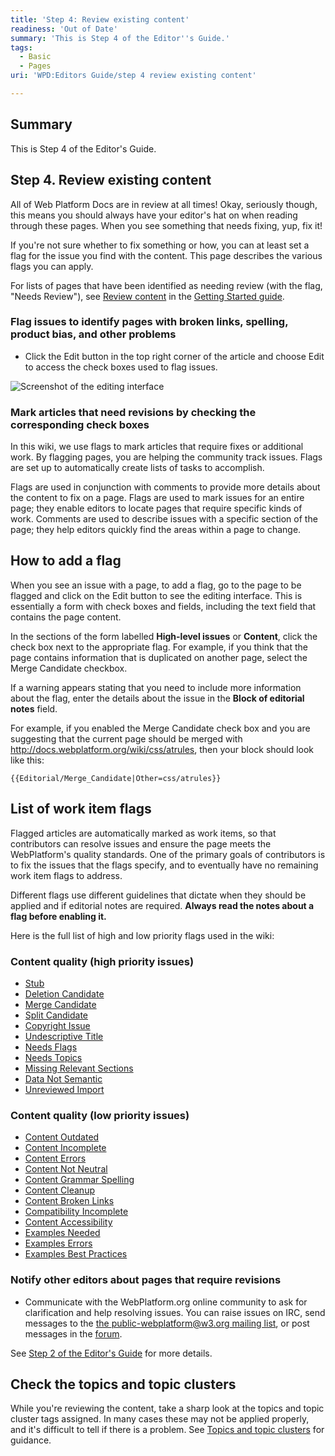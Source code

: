 ```yaml
---
title: 'Step 4: Review existing content'
readiness: 'Out of Date'
summary: 'This is Step 4 of the Editor''s Guide.'
tags:
  - Basic
  - Pages
uri: 'WPD:Editors Guide/step 4 review existing content'

---
```

## Summary

This is Step 4 of the Editor's Guide.

## Step 4. Review existing content

All of Web Platform Docs are in review at all times! Okay, seriously though, this means you should always have your editor's hat on when reading through these pages. When you see something that needs fixing, yup, fix it!

If you're not sure whether to fix something or how, you can at least set a flag for the issue you find with the content. This page describes the various flags you can apply.

For lists of pages that have been identified as needing review (with the flag, "Needs Review"), see [Review content](/WPD:Getting_Started#Review_content) in the [Getting Started guide](/WPD:Getting_Started).

### Flag issues to identify pages with broken links, spelling, product bias, and other problems

-   Click the Edit button in the top right corner of the article and choose Edit to access the check boxes used to flag issues.

![Screenshot of the editing interface](//static.webplatform.org/5/59/edit_interface.png)

### Mark articles that need revisions by checking the corresponding check boxes

In this wiki, we use flags to mark articles that require fixes or additional work. By flagging pages, you are helping the community track issues. Flags are set up to automatically create lists of tasks to accomplish.

Flags are used in conjunction with comments to provide more details about the content to fix on a page. Flags are used to mark issues for an entire page; they enable editors to locate pages that require specific kinds of work. Comments are used to describe issues with a specific section of the page; they help editors quickly find the areas within a page to change.

## How to add a flag

When you see an issue with a page, to add a flag, go to the page to be flagged and click on the Edit button to see the editing interface. This is essentially a form with check boxes and fields, including the text field that contains the page content.

In the sections of the form labelled **High-level issues** or **Content**, click the check box next to the appropriate flag. For example, if you think that the page contains information that is duplicated on another page, select the Merge Candidate checkbox.

If a warning appears stating that you need to include more information about the flag, enter the details about the issue in the **Block of editorial notes** field.

For example, if you enabled the Merge Candidate check box and you are suggesting that the current page should be merged with <http://docs.webplatform.org/wiki/css/atrules>, then your block should look like this:

    {{Editorial/Merge_Candidate|Other=css/atrules}}

## List of work item flags

Flagged articles are automatically marked as work items, so that contributors can resolve issues and ensure the page meets the WebPlatform's quality standards. One of the primary goals of contributors is to fix the issues that the flags specify, and to eventually have no remaining work item flags to address.

Different flags use different guidelines that dictate when they should be applied and if editorial notes are required. **Always read the notes about a flag before enabling it.**

Here is the full list of high and low priority flags used in the wiki:

### Content quality (high priority issues)

-   [Stub](/WPD:Flags/Stub)
-   [Deletion Candidate](/WPD:Flags/Deletion_Candidate)
-   [Merge Candidate](/WPD:Flags/Merge_Candidate)
-   [Split Candidate](/WPD:Flags/Split_Candidate)
-   [Copyright Issue](/WPD:Flags/Copyright_Issue)
-   [Undescriptive Title](/WPD:Flags/Undescriptive_Title)
-   [Needs Flags](/WPD:Flags/Needs_Flags)
-   [Needs Topics](/WPD:Flags/Needs_Topics)
-   [Missing Relevant Sections](/WPD:Flags/Missing_Relevant_Sections)
-   [Data Not Semantic](/WPD:Flags/Data_Not_Semantic)
-   [Unreviewed Import](/WPD:Flags/Unreviewed_Import)

### Content quality (low priority issues)

-   [Content Outdated](/WPD:Flags/Content_Outdated)
-   [Content Incomplete](/WPD:Flags/Content_Incomplete)
-   [Content Errors](/WPD:Flags/Content_Errors)
-   [Content Not Neutral](/WPD:Flags/Content_Not_Neutral)
-   [Content Grammar Spelling](/WPD:Flags/Content_Grammar_Spelling)
-   [Content Cleanup](/WPD:Flags/Content_Cleanup)
-   [Content Broken Links](/WPD:Flags/Content_Broken_Links)
-   [Compatibility Incomplete](/WPD:Flags/Compatibility_Incomplete)
-   [Content Accessibility](/WPD:Flags/Content_Accessibility)
-   [Examples Needed](/WPD:Flags/Examples_Needed)
-   [Examples Errors](/WPD:Flags/Examples_Errors)
-   [Examples Best Practices](/WPD:Flags/Examples_Best_Practices)

### Notify other editors about pages that require revisions

-   Communicate with the WebPlatform.org online community to ask for clarification and help resolving issues. You can raise issues on IRC, send messages to the [the public-webplatform@w3.org mailing list](mailto:public-webplatform@w3.org), or post messages in the [forum](http://talk.webplatform.org/forums).

See [Step 2 of the Editor's Guide](/WPD:Editors_Guide/step_2_communicate_with_the_online_community) for more details.

## Check the topics and topic clusters

While you're reviewing the content, take a sharp look at the topics and topic cluster tags assigned. In many cases these may not be applied properly, and it's difficult to tell if there is a problem. See [Topics and topic clusters](/WPD:Editors_Guide/step_6_author_or_upload_new_content#Topics_and_topic_clusters) for guidance.


